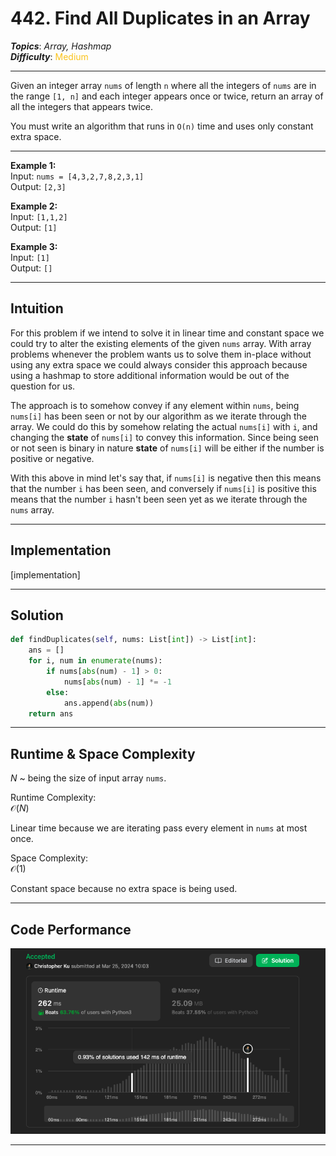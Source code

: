 # 442. Find All Duplicates in an Array
***Topics***: *Array, Hashmap*  
***Difficulty***: <span style="color: #fac31d;">Medium</span>
<!-- green: #46c6c2, yellow: #fac31d, red: #f8615c-->
---
Given an integer array `nums` of length `n` where all the integers of `nums` are in the range `[1, n]` and each integer appears once or twice, return an array of all the integers that appears twice.

You must write an algorithm that runs in `O(n)` time and uses only constant extra space.

---
**Example 1:**  
Input: `nums = [4,3,2,7,8,2,3,1]`  
Output: `[2,3]`    

**Example 2:**  
Input: `[1,1,2]`  
Output: `[1]`  

**Example 3:**  
Input: `[1]`  
Output: `[]`  

---
## Intuition
For this problem if we intend to solve it in linear time and constant space we could try to alter the existing elements of the given `nums` array. With array problems whenever the problem wants us to solve them in-place without using any extra space we could always consider this approach because using a hashmap to store additional information would be out of the question for us.

The approach is to somehow convey if any element within `nums`, being `nums[i]` has been seen or not by our algorithm as we iterate through the array. We could do this by somehow relating the actual `nums[i]` with `i`, and changing the **state** of `nums[i]` to convey this information. Since being seen or not seen is binary in nature **state** of `nums[i]` will be either if the number is positive or negative.

With this above in mind let's say that, if `nums[i]` is negative then this means that the number `i` has been seen, and conversely if `nums[i]` is positive this means that the number `i` hasn't been seen yet as we iterate through the `nums` array.

---
## Implementation
[implementation]

---
## Solution
```python
def findDuplicates(self, nums: List[int]) -> List[int]:
    ans = []
    for i, num in enumerate(nums):
        if nums[abs(num) - 1] > 0:
            nums[abs(num) - 1] *= -1
        else:
            ans.append(abs(num))
    return ans
```
---
## Runtime & Space Complexity
$N$ ~ being the size of input array `nums`.  

Runtime Complexity:  
$\mathcal{O}(N)$

Linear time because we are iterating pass every element in `nums` at most once.

Space Complexity:  
$\mathcal{O}(1)$

Constant space because no extra space is being used.

---
## Code Performance
![442 code performance](../y_resources/code-performances/lc-442.png)

---